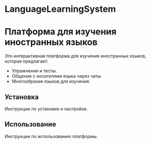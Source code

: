 # LanguageLearningSystem
# Платформа для изучения иностранных языков

Это интерактивная платформа для изучения иностранных языков, которая предлагает:

- Упражнения и тесты.
- Общение с носителями языка через чаты.
- Многообразие языков для изучения.

## Установка

Инструкции по установке и настройке.

## Использование

Инструкции по использованию платформы.


